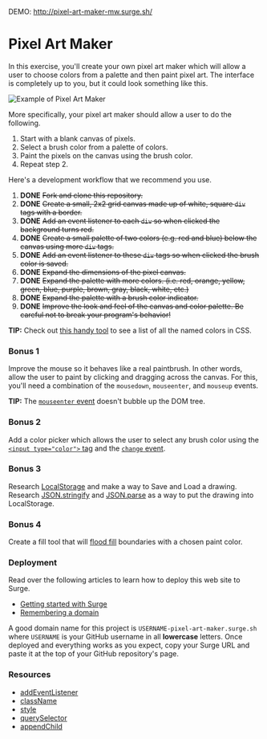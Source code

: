 DEMO: http://pixel-art-maker-mw.surge.sh/

# Pixel Art Maker

In this exercise, you'll create your own pixel art maker which will allow a user to choose colors from a palette and then paint pixel art. The interface is completely up to you, but it could look something like this.

![Example of Pixel Art Maker](pixel-art-maker-alt.png)

More specifically, your pixel art maker should allow a user to do the following.

1. Start with a blank canvas of pixels.
1. Select a brush color from a palette of colors.
1. Paint the pixels on the canvas using the brush color.
1. Repeat step 2.

Here's a development workflow that we recommend you use.

1. **DONE** ~~Fork and clone this repository.~~
1. **DONE** ~~Create a small, 2x2 grid canvas made up of white, square `div` tags with a border.~~
1. **DONE** ~~Add an event listener to each `div` so when clicked the background turns red.~~
1. **DONE** ~~Create a small palette of two colors (e.g. red and blue) below the canvas using more `div` tags.~~
1. **DONE** ~~Add an event listener to these `div` tags so when clicked the brush color is saved.~~
1. **DONE** ~~Expand the dimensions of the pixel canvas.~~
1. **DONE** ~~Expand the palette with more colors. (i.e. red, orange, yellow, green, blue, purple, brown, gray, black, white, etc.)~~
1. **DONE** ~~Expand the palette with a brush color indicator.~~
1. **DONE** ~~Improve the look and feel of the canvas and color palette. Be careful not to break your program's behavior!~~

**TIP:** Check out [this handy tool](http://www.colors.commutercreative.com/grid/) to see a list of all the named colors in CSS.

### Bonus 1

Improve the mouse so it behaves like a real paintbrush. In other words, allow the user to paint by clicking and dragging across the canvas. For this, you'll need a combination of the `mousedown`, `mouseenter`, and `mouseup` events.

**TIP:** The [`mouseenter` event](https://developer.mozilla.org/en-US/docs/Web/Events/mouseenter) doesn't bubble up the DOM tree.

### Bonus 2

Add a color picker which allows the user to select any brush color using the [`<input type="color">` tag](https://developer.mozilla.org/en-US/docs/Web/HTML/Element/input/color) and the [`change` event](https://developer.mozilla.org/en-US/docs/Web/Events/change).

### Bonus 3

Research [LocalStorage](https://developer.mozilla.org/en-US/docs/Web/API/Storage/LocalStorage) and make a way to Save and Load a drawing.  Research [JSON.stringify](https://developer.mozilla.org/en-US/docs/Web/JavaScript/Reference/Global_Objects/JSON/stringify) and [JSON.parse](https://developer.mozilla.org/en-US/docs/Web/JavaScript/Reference/Global_Objects/JSON/parse) as a way to put the drawing into LocalStorage.

### Bonus 4

Create a fill tool that will [flood fill](https://en.wikipedia.org/wiki/Flood_fill) boundaries with a chosen paint color.


### Deployment

Read over the following articles to learn how to deploy this web site to Surge.

- [Getting started with Surge](http://surge.sh/help/getting-started-with-surge)
- [Remembering a domain](http://surge.sh/help/remembering-a-domain)

A good domain name for this project is `USERNAME-pixel-art-maker.surge.sh` where `USERNAME` is your GitHub username in all **lowercase** letters. Once deployed and everything works as you expect, copy your Surge URL and paste it at the top of your GitHub repository's page.

### Resources

- [addEventListener](https://developer.mozilla.org/en-US/docs/Web/API/EventTarget/addEventListener)
- [className](https://developer.mozilla.org/en-US/docs/Web/API/Element/className)
- [style](https://developer.mozilla.org/en-US/docs/Web/API/HTMLElement/style)
- [querySelector](https://developer.mozilla.org/en-US/docs/Web/API/Document/querySelector)
- [appendChild](https://developer.mozilla.org/en-US/docs/Web/API/Node/appendChild)
